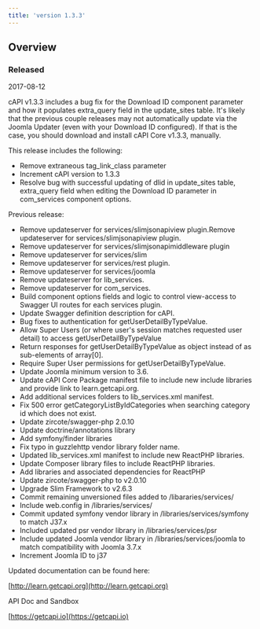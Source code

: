 ```yaml
---
title: 'version 1.3.3'
---
```


## Overview
### Released 
2017-08-12

cAPI v1.3.3 includes a bug fix for the Download ID component parameter and how it populates extra_query field in the update_sites table. It's likely that the previous couple releases may not automatically update via the Joomla Updater (even with your Download ID configured). If that is the case, you should download and install cAPI Core v1.3.3, manually.

This release includes the following:

* Remove extraneous tag_link_class parameter
* Increment cAPI version to 1.3.3
* Resolve bug with successful updating of dlid in update_sites table, extra_query field when editing the Download ID parameter in com_services component options.

Previous release:

* Remove updateserver for services/slimjsonapiview plugin.Remove updateserver for services/slimjsonapiview plugin.
* Remove updateserver for services/slimjsonapimiddleware plugin
* Remove updateserver for services/slim
* Remove updateserver for services/rest plugin.
* Remove updateserver for services/joomla
* Remove updateserver for lib_services.
* Remove updateserver for com_services.
* Build component options fields and logic to control view-access to Swagger UI routes for each services plugin.
* Update Swagger definition description for cAPI.
* Bug fixes to authentication for getUserDetailByTypeValue.
* Allow Super Users (or where user's session matches requested user detail) to access getUserDetailByTypeValue
* Return responses for getUserDetailByTypeValue as object instead of as sub-elements of array[0].
* Require Super User permissions for getUserDetailByTypeValue.
* Update Joomla minimum version to 3.6.
* Update cAPI Core Package manifest file to include new include libraries and provide link to learn.getcapi.org.
* Add additional services folders to lib_services.xml manifest.
* Fix 500 error getCategoryListByIdCategories when searching category id which does not exist.
* Update zircote/swagger-php 2.0.10
* Update doctrine/annotations library
* Add symfony/finder libraries
* Fix typo in guzzlehttp vendor library folder name.
* Updated lib_services.xml manifest to include new ReactPHP libraries.
* Update Composer library files to include ReactPHP libraries.
* Add libraries and associated dependencies for ReactPHP
* Update zircote/swagger-php to v2.0.10
* Upgrade Slim Framework to v2.6.3
* Commit remaining unversioned files added to /libararies/services/
* Include web.config in /libraries/services/
* Commit updated symfony vendor library in /libraries/services/symfony to match J37.x
* Included updated psr vendor library in /libraries/services/psr
* Include updated Joomla vendor library in /libraries/services/joomla to match compatibility with Joomla 3.7.x
* Increment Joomla ID to j37

Updated documentation can be found here:

[http://learn.getcapi.org](http://learn.getcapi.org)

API Doc and Sandbox

[https://getcapi.io](https://getcapi.io)